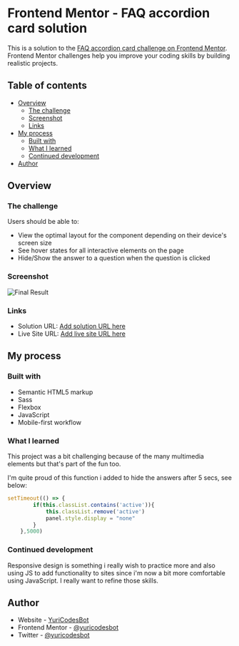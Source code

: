 # Frontend Mentor - FAQ accordion card solution

This is a solution to the [FAQ accordion card challenge on Frontend Mentor](https://www.frontendmentor.io/challenges/faq-accordion-card-XlyjD0Oam). Frontend Mentor challenges help you improve your coding skills by building realistic projects. 

## Table of contents

- [Overview](#overview)
  - [The challenge](#the-challenge)
  - [Screenshot](#screenshot)
  - [Links](#links)
- [My process](#my-process)
  - [Built with](#built-with)
  - [What I learned](#what-i-learned)
  - [Continued development](#continued-development)
- [Author](#author)



## Overview

### The challenge

Users should be able to:

- View the optimal layout for the component depending on their device's screen size
- See hover states for all interactive elements on the page
- Hide/Show the answer to a question when the question is clicked

### Screenshot

![Final Result](./images.FAQProject.jpg)


### Links

- Solution URL: [Add solution URL here](https://your-solution-url.com)
- Live Site URL: [Add live site URL here](https://your-live-site-url.com)

## My process

### Built with

- Semantic HTML5 markup
- Sass
- Flexbox
- JavaScript
- Mobile-first workflow


### What I learned

This project was a bit challenging because of the many multimedia elements but that's part of the fun too. 

I'm quite proud of this function i added to hide the answers after 5 secs, see below:

```js
setTimeout(() => { 
        if(this.classList.contains('active')){
            this.classList.remove('active')
            panel.style.display = "none"
        }
    },5000)

```

### Continued development

Responsive design is something i really wish to practice more and also using JS to add functionality to sites since i'm now a bit more comfortable using JavaScript. I really want to refine those skills.



## Author

- Website - [YuriCodesBot](https://yuricodesbotportfolio.netlify.app/)
- Frontend Mentor - [@yuricodesbot](https://www.frontendmentor.io/profile/YuriCodes)
- Twitter - [@yuricodesbot](https://www.twitter.com/yuricodesbot)

